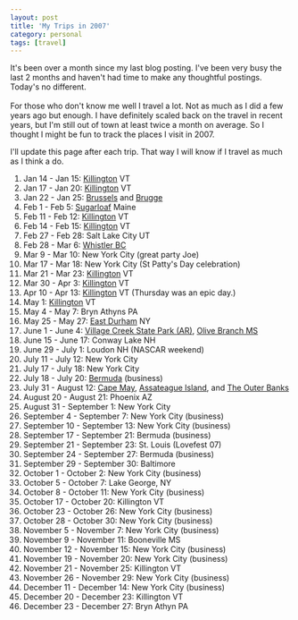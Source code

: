 ```yaml
---
layout: post
title: 'My Trips in 2007'
category: personal
tags: [travel]
---
```


It's been over a month since my last blog posting.  I've been very busy the last 2 months and haven't had time to make any thoughtful postings.  Today's no different.<br /><br />For those who don't know me well I travel a lot.  Not as much as I did a few years ago but enough.  I have definitely scaled back on the travel in recent years, but I'm still out of town at least twice a month on average.  So I thought I might be fun to track the places I visit in 2007.

I'll update this page after each trip.  That way I will know if I travel as much as I think a do.

1. Jan 14 - Jan 15: [Killington](http://www.killington.com/) VT
2. Jan 17 - Jan 20: [Killington](http://www.killington.com/) VT
3. Jan 22 - Jan 25: [Brussels](http://www.brussels.org/) and [Brugge](http://www.brugge.be/)
4. Feb 1 - Feb 5: [Sugarloaf](http://www.sugarloaf.com/) Maine
5. Feb 11 - Feb 12: [Killington](http://www.killington.com/) VT
6. Feb 14 - Feb 15: [Killington](http://www.killington.com/) VT
7. Feb 27 - Feb 28: Salt Lake City UT
8. Feb 28 - Mar 6: [Whistler BC](http://www.whistlerblackcomb.com/)
9. Mar 9 - Mar 10: New York City (great party Joe)
10. Mar 17 - Mar 18: New York City (St Patty's Day celebration)
11. Mar 21 - Mar 23: [Killington](http://www.killington.com/) VT
12. Mar 30 - Apr 3: [Killington](http://www.killington.com/) VT
13. Apr 10 - Apr 13: [Killington](http://www.killington.com/) VT (Thursday was an epic day.)
14. May 1: [Killington](http://www.killington.com/) VT
15. May 4 - May 7: Bryn Athyns PA
16. May 25 - May 27: [East Durham](http://www.east-durham.org/) NY
17. June 1 - June 4: [Village Creek State Park (AR)](http://www.arkansasstateparks.com/villagecreek/), [Olive Branch MS](http://en.wikipedia.org/wiki/Olive_Branch,_Mississippi)
18. June 15 - June 17: Conway Lake NH
19. June 29 - July 1: Loudon NH (NASCAR weekend)
20. July 11 - July 12: New York City
21. July 17 - July 18: New York City
22. July 18 - July 20: [Bermuda](http://www.bermudatourism.com/) (business)
23. July 31 - August 12: [Cape May](http://www.capemay.com/), [Assateague Island](http://www.nps.gov/asis/), and [The Outer Banks](http://www.outerbanks.org/)
24. August 20 - August 21: Phoenix AZ
25. August 31 - September 1: New York City
26. September 4 - September 7: New York City (business)
27. September 10 - September 13: New York City (business)
28. September 17 - September 21: Bermuda (business)
29. September 21 - September 23: St. Louis (Lovefest 07)
30. September 24 - September 27: Bermuda (business)
31. September 29 - September 30: Baltimore
32. October 1 - October 2: New York City (business)
33. October 5 - October 7: Lake George, NY
34. October 8 - October 11: New York City (business)
35. October 17 - October 20: Killington VT
36. October 23 - October 26: New York City (business)
37. October 28 - October 30: New York City (business)
38. November 5 - November 7: New York City (business)
39. November 9 - November 11: Booneville MS
40. November 12 - November 15: New York City (business)
41. November 19 - November 20: New York City (business)
42. November 21 - November 25: Killington VT
43. November 26 - November 29: New York City (business)
44. December 11 - December 14: New York City (business)
45. December 20 - December 23: Killington VT
46. December 23 - December 27: Bryn Athyn PA

